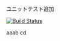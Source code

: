 ユニットテスト追加

[![Build Status](https://travis-ci.org/va034600/sample-github.png?branch=master)](https://travis-ci.org/va034600/sample-github)

aaab
cd